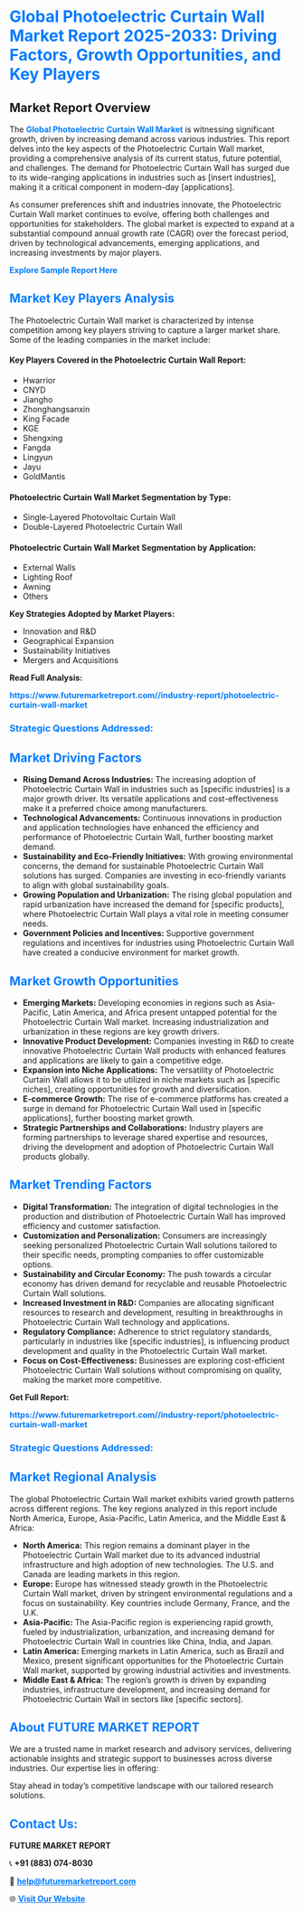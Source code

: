 <h1 style="color: #007BFF;">Global Photoelectric Curtain Wall Market Report 2025-2033: Driving Factors, Growth Opportunities, and Key Players</h1>

<section id="overview">
<h2>Market Report Overview</h2>
<p>The <a href="https://www.futuremarketreport.com//industry-report/photoelectric-curtain-wall-market" style="color: #007BFF; text-decoration: none;"><strong>Global Photoelectric Curtain Wall Market</strong></a> is witnessing significant growth, driven by increasing demand across various industries. This report delves into the key aspects of the Photoelectric Curtain Wall market, providing a comprehensive analysis of its current status, future potential, and challenges. The demand for Photoelectric Curtain Wall has surged due to its wide-ranging applications in industries such as [insert industries], making it a critical component in modern-day [applications].</p>
<p>As consumer preferences shift and industries innovate, the Photoelectric Curtain Wall market continues to evolve, offering both challenges and opportunities for stakeholders. The global market is expected to expand at a substantial compound annual growth rate (CAGR) over the forecast period, driven by technological advancements, emerging applications, and increasing investments by major players.</p>
</section>

<section id="overview">
<p><a href="https://www.futuremarketreport.com//request-sample/reportId=58747" style="color: #007BFF; text-decoration: none;"><strong>Explore Sample Report Here</strong></a></p>
</section>

<section id="key-players">
<h2 style="color: #007BFF;">Market Key Players Analysis</h2>
<p>The Photoelectric Curtain Wall market is characterized by intense competition among key players striving to capture a larger market share. Some of the leading companies in the market include:</p>
<h4>Key Players Covered in the Photoelectric Curtain Wall Report:</h4>
<ul><li>Hwarrior</li><li>CNYD</li><li>Jiangho</li><li>Zhonghangsanxin</li><li>King Facade</li><li>KGE</li><li>Shengxing</li><li>Fangda</li><li>Lingyun</li><li>Jayu</li><li>GoldMantis</li></ul>
<h4>Photoelectric Curtain Wall Market Segmentation by Type:</h4>
<ul><li>Single-Layered Photovoltaic Curtain Wall</li><li>Double-Layered Photoelectric Curtain Wall</li></ul>

<h4>Photoelectric Curtain Wall Market Segmentation by Application:</h4>
<ul><li>External Walls</li><li>Lighting Roof</li><li>Awning</li><li>Others</li></ul>
<p><strong>Key Strategies Adopted by Market Players:</strong></p>
<ul>
<li>Innovation and R&D</li>
<li>Geographical Expansion</li>
<li>Sustainability Initiatives</li>
<li>Mergers and Acquisitions</li>
</ul>
</section>

<section>
<p><strong>Read Full Analysis: </strong></p><a href="https://www.futuremarketreport.com//industry-report/photoelectric-curtain-wall-market" style="color: #007BFF; text-decoration: none;"><strong>https://www.futuremarketreport.com//industry-report/photoelectric-curtain-wall-market</strong></a>
<h3 style="color: #007BFF;">Strategic Questions Addressed:</h3>
</section>

<section id="driving-factors">
<h2 style="color: #007BFF;">Market Driving Factors</h2>
<ul>
<li><strong>Rising Demand Across Industries:</strong> The increasing adoption of Photoelectric Curtain Wall in industries such as [specific industries] is a major growth driver. Its versatile applications and cost-effectiveness make it a preferred choice among manufacturers.</li>
<li><strong>Technological Advancements:</strong> Continuous innovations in production and application technologies have enhanced the efficiency and performance of Photoelectric Curtain Wall, further boosting market demand.</li>
<li><strong>Sustainability and Eco-Friendly Initiatives:</strong> With growing environmental concerns, the demand for sustainable Photoelectric Curtain Wall solutions has surged. Companies are investing in eco-friendly variants to align with global sustainability goals.</li>
<li><strong>Growing Population and Urbanization:</strong> The rising global population and rapid urbanization have increased the demand for [specific products], where Photoelectric Curtain Wall plays a vital role in meeting consumer needs.</li>
<li><strong>Government Policies and Incentives:</strong> Supportive government regulations and incentives for industries using Photoelectric Curtain Wall have created a conducive environment for market growth.</li>
</ul>
</section>

<section id="growth-opportunities">
<h2 style="color: #007BFF;">Market Growth Opportunities</h2>
<ul>
<li><strong>Emerging Markets:</strong> Developing economies in regions such as Asia-Pacific, Latin America, and Africa present untapped potential for the Photoelectric Curtain Wall market. Increasing industrialization and urbanization in these regions are key growth drivers.</li>
<li><strong>Innovative Product Development:</strong> Companies investing in R&D to create innovative Photoelectric Curtain Wall products with enhanced features and applications are likely to gain a competitive edge.</li>
<li><strong>Expansion into Niche Applications:</strong> The versatility of Photoelectric Curtain Wall allows it to be utilized in niche markets such as [specific niches], creating opportunities for growth and diversification.</li>
<li><strong>E-commerce Growth:</strong> The rise of e-commerce platforms has created a surge in demand for Photoelectric Curtain Wall used in [specific applications], further boosting market growth.</li>
<li><strong>Strategic Partnerships and Collaborations:</strong> Industry players are forming partnerships to leverage shared expertise and resources, driving the development and adoption of Photoelectric Curtain Wall products globally.</li>
</ul>
</section>

<section id="trending-factors">
<h2 style="color: #007BFF;">Market Trending Factors</h2>
<ul>
<li><strong>Digital Transformation:</strong> The integration of digital technologies in the production and distribution of Photoelectric Curtain Wall has improved efficiency and customer satisfaction.</li>
<li><strong>Customization and Personalization:</strong> Consumers are increasingly seeking personalized Photoelectric Curtain Wall solutions tailored to their specific needs, prompting companies to offer customizable options.</li>
<li><strong>Sustainability and Circular Economy:</strong> The push towards a circular economy has driven demand for recyclable and reusable Photoelectric Curtain Wall solutions.</li>
<li><strong>Increased Investment in R&D:</strong> Companies are allocating significant resources to research and development, resulting in breakthroughs in Photoelectric Curtain Wall technology and applications.</li>
<li><strong>Regulatory Compliance:</strong> Adherence to strict regulatory standards, particularly in industries like [specific industries], is influencing product development and quality in the Photoelectric Curtain Wall market.</li>
<li><strong>Focus on Cost-Effectiveness:</strong> Businesses are exploring cost-efficient Photoelectric Curtain Wall solutions without compromising on quality, making the market more competitive.</li>
</ul>
</section>

<section>
<p><strong>Get Full Report: </strong></p><a href="https://www.futuremarketreport.com//industry-report/photoelectric-curtain-wall-market" style="color: #007BFF; text-decoration: none;"><strong>https://www.futuremarketreport.com//industry-report/photoelectric-curtain-wall-market</strong></a>
<h3 style="color: #007BFF;">Strategic Questions Addressed:</h3>
</section>


<section id="regional-analysis">
<h2 style="color: #007BFF;">Market Regional Analysis</h2>
<p>The global Photoelectric Curtain Wall market exhibits varied growth patterns across different regions. The key regions analyzed in this report include North America, Europe, Asia-Pacific, Latin America, and the Middle East & Africa:</p>
<ul>
<li><strong>North America:</strong> This region remains a dominant player in the Photoelectric Curtain Wall market due to its advanced industrial infrastructure and high adoption of new technologies. The U.S. and Canada are leading markets in this region.</li>
<li><strong>Europe:</strong> Europe has witnessed steady growth in the Photoelectric Curtain Wall market, driven by stringent environmental regulations and a focus on sustainability. Key countries include Germany, France, and the U.K.</li>
<li><strong>Asia-Pacific:</strong> The Asia-Pacific region is experiencing rapid growth, fueled by industrialization, urbanization, and increasing demand for Photoelectric Curtain Wall in countries like China, India, and Japan.</li>
<li><strong>Latin America:</strong> Emerging markets in Latin America, such as Brazil and Mexico, present significant opportunities for the Photoelectric Curtain Wall market, supported by growing industrial activities and investments.</li>
<li><strong>Middle East & Africa:</strong> The region’s growth is driven by expanding industries, infrastructure development, and increasing demand for Photoelectric Curtain Wall in sectors like [specific sectors].</li>
</ul>
</section>

<footer>
<h2 style="color: #007BFF;">About FUTURE MARKET REPORT</h2>
<p>We are a trusted name in market research and advisory services, delivering actionable insights and strategic support to businesses across diverse industries. Our expertise lies in offering:</p>

<p>Stay ahead in today’s competitive landscape with our tailored research solutions.</p>

<h2 style="color: #007BFF;">Contact Us:</h2>
<p><strong>FUTURE MARKET REPORT</strong></p>
<p>📞 <strong>+91 (883) 074-8030</strong></p>
<p>📧 <strong><a href="mailto:help@futuremarketreport.com" style="color: #007BFF;">help@futuremarketreport.com</a></strong></p>
<p>🌐 <strong><a href="https://www.futuremarketreport.com/" style="color: #007BFF;">Visit Our Website</a></strong></p>
</footer>